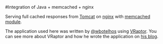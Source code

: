 #Integration of Java + memcached + nginx

Serving full cached responses from [Tomcat](http://tomcat.apache.org) on [nginx](http://nginx.org) with [memcached module](http://wiki.nginx.org/HttpMemcachedModule).

The application used here was written by [@wbotelhos](http://github.com/wbotelhos) using [VRaptor](http://vraptor.org). You can see more about VRaptor and how he wrote the application on [his blog](http://www.wbotelhos.com/2010/11/24/getting-started-with-vraptor-3/).
